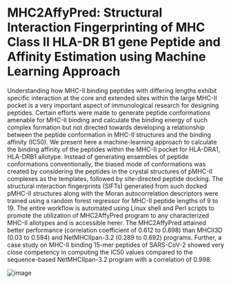 # MHC2AffyPred: Structural Interaction Fingerprinting of MHC Class II HLA-DR B1 gene Peptide and Affinity Estimation using Machine Learning Approach
Understanding how MHC-II binding peptides with differing lengths exhibit specific interaction at the core and extended sites within the large MHC-II pocket is a very important aspect of immunological research for designing peptides. Certain efforts were made to generate peptide conformations amenable for MHC-II binding and calculate the binding energy of such complex formation but not directed towards developing a relationship between the peptide conformation in MHC-II structures and the binding affinity (IC50). We present here a machine-learning approach to calculate the binding affinity of the peptides within the MHC-II pocket for HLA-DRA1, HLA-DRB1 allotype. Instead of generating ensembles of peptide conformations conventionally, the biased mode of conformations was created by considering the peptides in the crystal structures of pMHC-II complexes as the templates, followed by site-directed peptide docking. The structural interaction fingerprints (SIFTs) generated from such docked pMHC-II structures along with the Moran autocorrelation descriptors were trained using a random forest regressor for MHC-II peptide lengths of 9 to 19. The entire workflow is automated using Linux shell and Perl scripts to promote the utilization of MHC2AffyPred program to any characterized MHC-II allotypes and is accessible herer. The MHC2AffyPred attained better performance (correlation coefficient of 0.612 to 0.898) than MHCII3D (0.03 to 0.594) and NetMHCIIpan-3.2 (0.289 to 0.692) programs. Further, a case study on MHC-II binding 15-mer peptides of SARS-CoV-2 showed very close competency in computing the IC50 values compared to the sequence-based NetMHCIIpan-3.2 program with a correlation of 0.998.


![image](https://user-images.githubusercontent.com/80392409/126908154-37dacd56-f16f-4521-9e61-b1af66bac48c.png)



